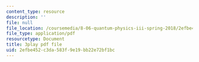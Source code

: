 ```yaml
---
content_type: resource
description: ''
file: null
file_location: /coursemedia/8-06-quantum-physics-iii-spring-2018/2efbe452c3da583f9e19bb22e72bf1bc_41ee6EsHchA.pdf
file_type: application/pdf
resourcetype: Document
title: 3play pdf file
uid: 2efbe452-c3da-583f-9e19-bb22e72bf1bc
---
```


